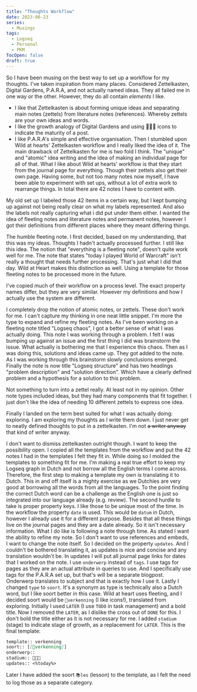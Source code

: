 ```yaml
---
title: "Thoughts Workflow"
date: 2023-06-23
series: 
  - Musings
tags:
  - Logseq
  - Personal
  - PKM
TocOpen: false
draft: true
---
```

So I have been musing on the best way to set up a workflow for my thoughts.
I've taken inspiration from many places.
Considered Zettelkasten, Digital Gardens, P.A.R.A, and not actually named ideas.
They all failed me in one way or the other. However, they do all contain *elements* I like.
- I like that Zettelkasten is about forming unique ideas and separating main notes (zettels) from literature notes (references). Whereby zettels are your own ideas and words.
- I like the growth analogy of Digital Gardens and using 🌱🌿🌳 icons to indicate the maturity of a post.
- I like P.A.R.A's simple and effective organisation.
Then I stumbled upon Wild at hearts' Zettelkasten workflow and I really liked the idea of it.
The main drawback of Zettelkasten for me is two fold I think. The "unique" and "atomic" idea writing and the idea of making an individual page for all of that.
What I like about Wild at hearts' workflow is that they start from the journal page for everything. Though their zettels also get their own page.
Having some, but not too many notes now myself, I have been able to experiment with set ups, without a lot of extra work to rearrange things.
In total there are 42 notes I have to content with.

My old set up I labeled those 42 items in a certain way, but I kept bumping up against not being really clear on what my labels represented. And also the labels not really capturing what i did put under them either.
I wanted the idea of fleeting notes and literature notes and permanent notes, however I got their definitions from different places where they meant differing things.

The humble fleeting note. I first decided, based on my understanding, that this was my ideas. Thoughts I hadn't actually processed further.
I still like this idea. The notion that "everything is a fleeting note", doesn't quite work well for me. The note that states "today I played World of Warcraft" isn't really a thought that needs further processing. That's just what I did that day.
Wild at Heart makes this distinction as well. Using a template for those fleeting notes to be processed more in the future.

I've copied much of their workflow on a process level. The exact property names differ, but they are very similar. However my definitions and how I actually use the system are different.

I completely drop the notion of atomic notes, or zettels. These don't work for me. I can't capture my thinking in one neat little snippet.
I'm more the type to expand and refine my fleeting notes.
As I've been working on a fleeting note titled "Logseq chaos", I got a better sense of what I was actually doing.
This note I was working through a problem. I felt I was bumping up against an issue and the first thing I did was brainstorm the issue. What actually is bothering me that I experience this chaos.
Then as I was doing this, solutions and ideas came up. They got added to the note.
As I was working through this brainstorm slowly conclusions emerged.
Finally the note is now title "Logseq structure" and has two headings "problem description" and "solution direction". Which have a clearly defined problem and a hypothesis for a solution to this problem.

Not something to turn into a zettel really. At least not in my opinion.
Other note types included ideas, but they had many components that fit together.
I just don't like the idea of needing 10 different zettels to express one idea. 

Finally I landed on the term best suited for what I was actually doing: exploring. I am exploring my thoughts as I write them down.
I just never get to neatly defined thoughts to put in a zettelkasten.
I'm not ~~a writer anyway~~ that kind of writer anyway.

I don't want to dismiss zettelkasten outright though. I want to keep the possibility open.
I copied all the templates from the workflow and put the 42 notes I had in the templates I felt they fit in.
While doing so I molded the templates to something fit for me.
I'm making a real true effort to keep my Logseq graph in Dutch and not borrow all the English terms I come across. Therefore, the first step to making a template my own is translating it to Dutch. This in and off itself is a mighty exercise as we Dutchies are very good at borrowing all the words from all the languages. To the point finding the correct Dutch word can be a challenge as the English one is just so integrated into our language already (e.g. review).
The second hurdle to take is proper property keys. I like those to be unique most of the time. In the workflow the property `date` is used. This would be `datum` in Dutch, however I already use it for a different purpose. Besides that all these things live on the journal pages and they are a date already. So it isn't necessary information. What I do like is following a note through time.
As stated I want the ability to refine my note. So I don't want to use references and embeds, I want to change the note itself. So I decided on the property `updates`. And I couldn't be bothered translating it, as updates is nice and concise and any translation wouldn't be.
In updates I will put all journal page links for dates that I worked on the note.
I use `onderwerp` instead of `tags`. I use tags for pages as they are an actual attribute in queries to use. And I specifically use tags for the P.A.R.A set up, but that's will be a separate blogpost.
Onderwerp translates to subject and that is exactly how I use it.
Lastly I changed `type` to `soort`. It's a synonym as type is technically also a Dutch word, but I like soort better in this case. 
Wild at heart uses fleeting, and I decided soort would be `🧭verkenning` (I like icons!), translated from exploring. 
Initially I used `LATER` (I use `TODO` in task management) and a bold title. Now I removed the `LATER`, as I dislike the cross out of `DONE` for this. I don't bold the title either as it is not necessary for me.
I added `stadium` (stage) to indicate stage of growth, as a replacement for `LATER`.
This is the final template:
```markdown
template:: verkenning
soort:: [[🧭verkenning]]
onderwerp::
stadium:: 🌱🌿🌳
updates:: <%today%>
```

Later I have added the soort `📚les` (lesson) to the template, as I felt the need to log those as a separate category. 